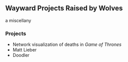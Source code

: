## Wayward Projects Raised by Wolves

a miscellany

### Projects

- Network visualization of deaths in _Game of Thrones_
- Matt Lieber
- Doodler
